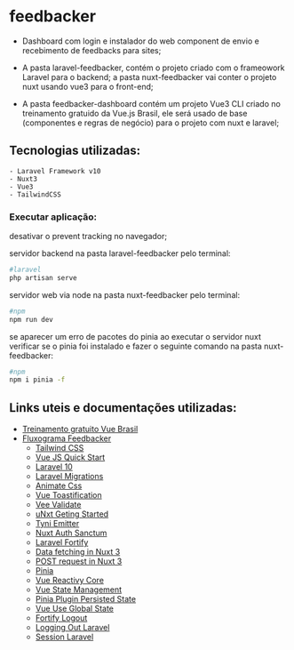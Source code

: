 # feedbacker

- Dashboard com login e instalador do web component de envio e recebimento de feedbacks para sites;

- A pasta laravel-feedbacker, contém o projeto criado com o frameowork Laravel para o backend; a pasta nuxt-feedbacker vai conter o projeto nuxt usando vue3 para o front-end;

- A pasta feedbacker-dashboard contém um projeto Vue3 CLI criado no treinamento gratuido da Vue.js Brasil, ele será usado de base (componentes e regras de negócio) para o projeto com nuxt e laravel;

## Tecnologias utilizadas:
	- Laravel Framework v10
	- Nuxt3
	- Vue3
	- TailwindCSS

### Executar aplicação:
desativar o prevent tracking no navegador;

servidor backend na pasta laravel-feedbacker pelo terminal:
```bash
#laravel
php artisan serve
```

servidor web via node na pasta nuxt-feedbacker pelo terminal:
```bash
#npm
npm run dev
```
se aparecer um erro de pacotes do pinia ao executar o servidor nuxt verificar se o pinia foi instalado e fazer o seguinte comando na pasta nuxt-feedbacker:
```bash
#npm
npm i pinia -f
```

## Links uteis e documentações utilizadas:
- [Treinamento gratuito Vue Brasil](https://igorhalfeld.teachable.com/p/treinamento-completo-e-gratuito-de-vue-js-3-do-iniciante-ao-avancado)
- [Fluxograma Feedbacker](https://excalidraw.com/#json=bWN6rG6zKQvykHkgT11gQ,_MKf8w1q6Wzav2hVTuSWvA)
	- [Tailwind CSS](https://tailwindcss.com/docs/guides/vite#vue)
	- [Vue JS Quick Start](https://pt.vuejs.org/guide/quick-start.html)
	- [Laravel 10](https://laravel.com/docs/10.x#why-laravel)
	- [Laravel Migrations](https://laravel.com/docs/10.x/migrations#main-content)
	- [Animate Css](https://animate.style/)
	- [Vue Toastification](https://github.com/Maronato/vue-toastification)
	- [Vee Validate](https://github.com/logaretm/vee-validate)
	- [uNxt Geting Started](https://nuxt.com/docs/getting-started/installation)
	- [Tyni Emitter](https://www.npmjs.com/package/tiny-emitter)
	- [Nuxt Auth Sanctum](https://nuxt.com/modules/nuxt-auth-sanctum)
	- [Laravel Fortify](https://laravel.com/docs/10.x/fortify)
	- [Data fetching in Nuxt 3](https://mokkapps.de/blog/a-comprehensive-guide-to-data-fetching-in-nuxt-3)
	- [POST request in Nuxt 3](https://codingoblin.com/post-request-in-nuxt-3/)
	- [Pinia](https://pinia.vuejs.org/)
	- [Vue Reactivy Core](https://pt.vuejs.org/api/reactivity-core.html)
	- [Vue State Management](https://pt.vuejs.org/guide/scaling-up/state-management.html)
	- [Pinia Plugin Persisted State](https://prazdevs.github.io/pinia-plugin-persistedstate/frameworks/nuxt-3.html)
	- [Vue Use Global State](https://vueuse.org/shared/createGlobalState/)
	- [Fortify Logout](https://laravel.com/docs/11.x/fortify#customizing-authentication-redirects)
	- [Logging Out Laravel](https://laravel.com/docs/10.x/authentication#invalidating-sessions-on-other-devices)
	- [Session Laravel](https://laravel.com/docs/10.x/session#implementing-the-driver)





